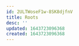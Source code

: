 ```yaml
---
id: 2ULTWoseF1w-8SK8djfnV
title: Roots
desc: ''
updated: 1643723096368
created: 1643723096368
---
```


